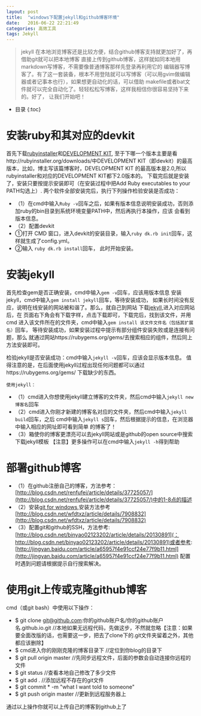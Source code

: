 ```yaml
---
layout: post
title:  "windows下配置jekyll和github博客环境"
date:   2016-06-22 22:21:49
categories: 高效工具
tags: Jekyll
---
```


> jekyll 在本地浏览博客还是比较方便，结合github博客支持就更加好了，再借助git就可以把本地博客
直接上传到github博客，这样就如同本地用markdown写博客，不需要像普通博客那样先登录再利用它的
编辑器写博客了。有了这一套装备，根本不用登陆就可以写博客（可以用gvim做编辑器或者记事本也行），如果想更自动化的话，可以借助
makefile或者bat文件就可以完全自动化了。轻轻松松写博客，这样我相信你很容易坚持下来的。好了，
让我们开始吧！




* 目录
{:toc}

# 安装ruby和其对应的devkit

首先下载[rubyinstaller](http://rubyinstaller.org/downloads/)和[DEVELOPMENT KIT](http://rubyinstaller.org/downloads/),
至于下哪一个版本主要是看http://rubyinstaller.org/downloads/中DEVELOPMENT KIT（即devkit）的最高版本，比如，博主写该篇博客时，DEVELOPMENT KIT
的最高版本是2.0,所以rubyinstaller和对应的DEVELOPMENT KIT都下2.0版本的。
下载完后就是安装了，安装只要按提示安装即可（在安装过程中把Add Ruby executables to your PATH勾选上）.
两个软件全部安装完后，执行下列操作检验安装是否成功：<br/>

* （1）在cmd中输入``Ruby -v``回车之后，如果有版本信息说明安装成功，否则添加ruby的bin目录到系统环境变量PATH中，然后再执行本操作，应该
会看到版本信息。<br/>
* （2）配置devkit<br/>
*   ①打开 CMD 窗口，进入devkit的安装目录，输入``ruby dk.rb init``回车，这样就生成了config.yml。 <br/>
*   ②输入 ``ruby dk.rb install``回车， 此时开始安装。 <br/>

# 安装jekyll

首先检查gem是否正确安装，cmd中输入``gem -v``回车，应该用版本信息
安装jekyll，cmd中输入``gem install jekyll``回车，等待安装成功，
如果长时间没有反应，说明在线安装的网站被和谐了。那么，就自己到网站
下载[jekyll](https://rubygems.org/gems/jekyll),进入对应网站后，在
页面右下角会有下载字样，点击下载即可，下载完后，找到该文件，并用cmd
进入该文件所在的文件夹，cmd中输入``gem install 该文件文件名（包括其扩展名）``回车，
等待安装成功，如果安装过程中提示有部分组件安装失败或是连接有问题，那么
就通过网站https://rubygems.org/gems/去搜索相应的组件，然后同上方法安装即可。

检验jekyll是否安装成功：cmd中输入``jekyll -v``回车，应该会显示版本信息。
值得注意的是，在后面使用jekyll过程出现任何问题都可以通过https://rubygems.org/gems/
下载缺少的东西。

    使用jekyll：

* （1）cmd进入你想使用jekyll建立博客的文件夹，然后cmd中输入``jekyll new 博客名``回车
* （2）cmd进入你刚才新建的博客名对应的文件夹，然后cmd中输入``jekyll build``回车，之后
cmd中输入``jekyll s``回车，然后根据提示的信息，在浏览器中输入相应的网址即可看到简单
的博客了！
* （3）箱使你的博客更漂亮可以去jekyll网站或是github的open source中搜索下载jekyll模板
【注意】更多操作可以在cmd中输入``jekyll -h``得到帮助

# 部署github博客

* （1）在github注册自己的博客，方法参考：[http://blog.csdn.net/renfufei/article/details/37725057/](http://blog.csdn.net/renfufei/article/details/37725057/)中的1-8点的描述
* （2）安装[git for windows](https://git-scm.com/download/win),安装方法参考[http://blog.csdn.net/wfdtxz/article/details/7908832](http://blog.csdn.net/wfdtxz/article/details/7908832)
* （3）配置git和github的SSH，方法参考:[http://blog.csdn.net/binyao02123202/article/details/20130891](：http://blog.csdn.net/binyao02123202/article/details/20130891)或者参考:
[http://jingyan.baidu.com/article/a65957f4e91ccf24e77f9b11.html](http://jingyan.baidu.com/article/a65957f4e91ccf24e77f9b11.html) 配置时遇到问题请根据提示自行搜索解决。

# 使用git上传或克隆github博客

cmd（或git bash）中使用以下操作：

* $ git clone git@github.com:你的github账户名/你的github账户名.github.io.git //本地如果无远程代码，先做这步，不然就忽略【注意：如果要全面改版的话，也需要这一步，把去了clone下的.git文件夹留着之外，其他都应该删除】
* $ cmd进入你的刚刚克隆的博客目录下 //定位到你blog的目录下
* $ git pull origin master //先同步远程文件，后面的参数会自动连接你远程的文件
* $ git status //查看本地自己修改了多少文件
* $ git add . //添加远程不存在的git文件
* $ git commit * -m "what I want told to someone"
* $ git push origin master //更新到远程服务器上

通过以上操作你就可以上传自己的博客到github上了
